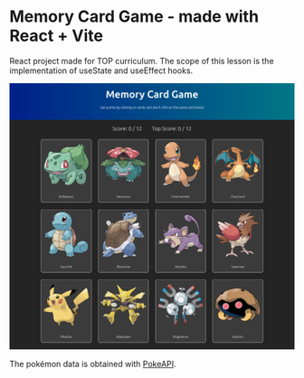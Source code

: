 # Memory Card Game - made with React + Vite
React project made for TOP curriculum. The scope of this lesson is the implementation of useState and useEffect hooks.

![image](https://github.com/gabrielpdmello/memory-card-game/blob/main/public/preview.png)

The pokémon data is obtained with [PokeAPI](https://pokeapi.co/).
